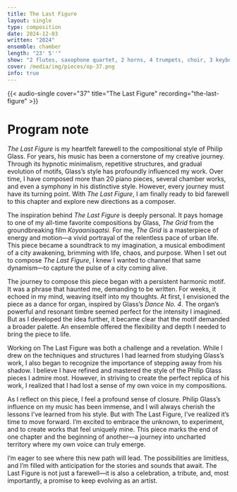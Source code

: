 ```yaml
---
title: The Last Figure
layout: single
type: composition
date: 2024-12-03
written: "2024"
ensemble: chamber
length: "23' 5''"
show: "2 flutes, saxophone quartet, 2 horns, 4 trumpets, choir, 3 keyboards"
cover: /media/img/pieces/op-37.png
info: true
---
```


{{< audio-single cover="37" title="The Last Figure" recording="the-last-figure" >}}

# Program note

*The Last Figure* is my heartfelt farewell to the compositional style of Philip Glass. For years, his music has been a cornerstone of my creative journey. Through its hypnotic minimalism, repetitive structures, and gradual evolution of motifs, Glass’s style has profoundly influenced my work. Over time, I have composed more than 20 piano pieces, several chamber works, and even a symphony in his distinctive style. However, every journey must have its turning point. With *The Last Figure*, I am finally ready to bid farewell to this chapter and explore new directions as a composer.

The inspiration behind *The Last Figure* is deeply personal. It pays homage to one of my all-time favorite compositions by Glass, *The Grid* from the groundbreaking film *Koyaanisqatsi*. For me, *The Grid* is a masterpiece of energy and motion—a vivid portrayal of the relentless pace of urban life. This piece became a soundtrack to my imagination, a musical embodiment of a city awakening, brimming with life, chaos, and purpose. When I set out to compose *The Last Figure*, I knew I wanted to channel that same dynamism—to capture the pulse of a city coming alive.

The journey to compose this piece began with a persistent harmonic motif. It was a phrase that haunted me, demanding to be written. For weeks, it echoed in my mind, weaving itself into my thoughts. At first, I envisioned the piece as a dance for organ, inspired by Glass’s *Dance No. 4*. The organ’s powerful and resonant timbre seemed perfect for the intensity I imagined. But as I developed the idea further, it became clear that the motif demanded a broader palette. An ensemble offered the flexibility and depth I needed to bring the piece to life.

Working on The Last Figure was both a challenge and a revelation. While I drew on the techniques and structures I had learned from studying Glass’s work, I also began to recognize the importance of stepping away from his shadow. I believe I have refined and mastered the style of the Philip Glass pieces I admire most. However, in striving to create the perfect replica of his work, I realized that I had lost a sense of my own voice in my compositions.

As I reflect on this piece, I feel a profound sense of closure. Philip Glass’s influence on my music has been immense, and I will always cherish the lessons I’ve learned from his style. But with The Last Figure, I’ve realized it’s time to move forward. I’m excited to embrace the unknown, to experiment, and to create works that feel uniquely mine. This piece marks the end of one chapter and the beginning of another—a journey into uncharted territory where my own voice can truly emerge.

I’m eager to see where this new path will lead. The possibilities are limitless, and I’m filled with anticipation for the stories and sounds that await. The Last Figure is not just a farewell—it is also a celebration, a tribute, and, most importantly, a promise to keep evolving as an artist.